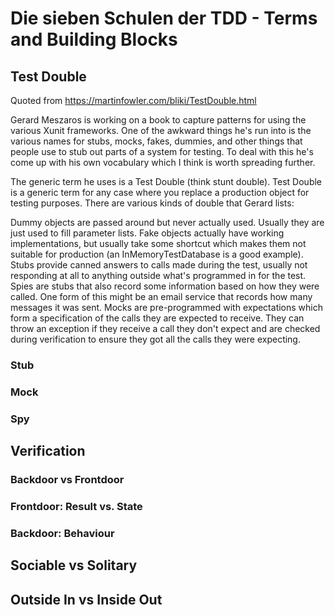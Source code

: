 # Die sieben Schulen der TDD - Terms and Building Blocks

## Test Double

Quoted from https://martinfowler.com/bliki/TestDouble.html

Gerard Meszaros is working on a book to capture patterns for using the various Xunit frameworks. One of the awkward things he's run into is the various names for stubs, mocks, fakes, dummies, and other things that people use to stub out parts of a system for testing. To deal with this he's come up with his own vocabulary which I think is worth spreading further.

The generic term he uses is a Test Double (think stunt double). Test Double is a generic term for any case where you replace a production object for testing purposes. There are various kinds of double that Gerard lists:

Dummy objects are passed around but never actually used. Usually they are just used to fill parameter lists.
Fake objects actually have working implementations, but usually take some shortcut which makes them not suitable for production (an InMemoryTestDatabase is a good example).
Stubs provide canned answers to calls made during the test, usually not responding at all to anything outside what's programmed in for the test.
Spies are stubs that also record some information based on how they were called. One form of this might be an email service that records how many messages it was sent.
Mocks are pre-programmed with expectations which form a specification of the calls they are expected to receive. They can throw an exception if they receive a call they don't expect and are checked during verification to ensure they got all the calls they were expecting.

### Stub

### Mock

### Spy


## Verification

### Backdoor vs Frontdoor


### Frontdoor: Result vs. State


### Backdoor: Behaviour


## Sociable vs Solitary



## Outside In vs Inside Out